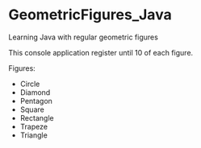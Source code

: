 # GeometricFigures_Java
Learning Java with regular geometric figures

This console application register until 10 of each figure.

Figures:
- Circle
- Diamond
- Pentagon
- Square
- Rectangle
- Trapeze
- Triangle
